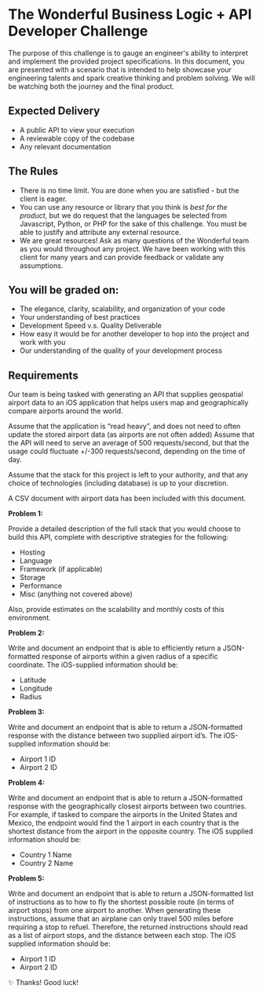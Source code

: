 # The Wonderful Business Logic + API Developer Challenge
The purpose of this challenge is to gauge an engineer's ability to interpret and implement the provided project specifications. In this document, you are presented with a scenario that is intended to help showcase your engineering talents and spark creative thinking and problem solving. We will be watching both the journey and the final product.

## Expected Delivery
- A public API to view your execution
- A reviewable copy of the codebase
- Any relevant documentation

## The Rules
- There is no time limit. You are done when you are satisfied - but the client is eager.
- You can use any resource or library that you think is *best for the product*, but we do request that the languages be selected from Javascript, Python, or PHP for the sake of this challenge. You must be able to justify and attribute any external resource.
- We are great resources! Ask as many questions of the Wonderful team as you would throughout any project. We have been working with this client for many years and can provide feedback or validate any assumptions.

## You will be graded on:
- The elegance, clarity, scalability, and organization of your code
- Your understanding of best practices
- Development Speed v.s. Quality Deliverable
- How easy it would be for another developer to hop into the project and work with you
- Our understanding of the quality of your development process

## Requirements

Our team is being tasked with generating an API that supplies geospatial airport data to an iOS application that helps users map and geographically compare airports around the world. 

Assume that the application is “read heavy”, and does not need to often update the stored airport data (as airports are not often added)
Assume that the API will need to serve an average of 500 requests/second, but that the usage could fluctuate +/-300 requests/second, depending on the time of day.

Assume that the stack for this project is left to your authority, and that any choice of technologies (including database) is up to your discretion.

A CSV document with airport data has been included with this document.


**Problem 1:**

Provide a detailed description of the full stack that you would choose to build this API, complete with descriptive strategies for the following:

- Hosting
- Language
- Framework (if applicable)
- Storage
- Performance
- Misc (anything not covered above)

Also, provide estimates on the scalability and monthly costs of this environment.

**Problem 2:**

Write and document an endpoint that is able to efficiently return a JSON-formatted response of airports within a given radius of a specific coordinate. The iOS-supplied information should be:

- Latitude
- Longitude
- Radius


**Problem 3:**

Write and document an endpoint that is able to return a JSON-formatted response with the distance between two supplied airport id’s. The iOS-supplied information should be:

- Airport 1 ID
- Airport 2 ID


**Problem 4:**

Write and document an endpoint that is able to return a JSON-formatted response with the geographically closest airports between two countries. For example, if tasked to compare the airports in the United States and Mexico, the endpoint would find the 1 airport in each country that is the shortest distance from the airport in the opposite country. The iOS supplied information should be:

- Country 1 Name
- Country 2 Name

**Problem 5:**

Write and document an endpoint that is able to return a JSON-formatted list of instructions as to how to fly the shortest possible route (in terms of airport stops) from one airport to another. When generating these instructions, assume that an airplane can only travel 500 miles before requiring a stop to refuel. Therefore, the returned instructions should read as a list of airport stops, and the distance between each stop. The iOS supplied information should be:

- Airport 1 ID
- Airport 2 ID

✨ Thanks! Good luck!
